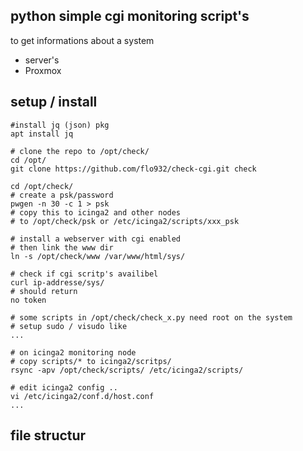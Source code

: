 ## python simple cgi monitoring script's

to get informations about a system
- server's
- Proxmox


## setup / install
```
#install jq (json) pkg 
apt install jq

# clone the repo to /opt/check/
cd /opt/
git clone https://github.com/flo932/check-cgi.git check

cd /opt/check/
# create a psk/password 
pwgen -n 30 -c 1 > psk
# copy this to icinga2 and other nodes
# to /opt/check/psk or /etc/icinga2/scripts/xxx_psk

# install a webserver with cgi enabled
# then link the www dir
ln -s /opt/check/www /var/www/html/sys/

# check if cgi scritp's availibel
curl ip-addresse/sys/
# should return 
no token

# some scripts in /opt/check/check_x.py need root on the system
# setup sudo / visudo like
...

# on icinga2 monitoring node
# copy scripts/* to icinga2/scritps/
rsync -apv /opt/check/scripts/ /etc/icinga2/scripts/

# edit icinga2 config ..
vi /etc/icinga2/conf.d/host.conf
...

```

## file structur
```

```


